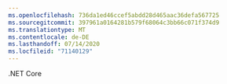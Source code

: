 ```yaml
---
ms.openlocfilehash: 736da1ed46ccef5abdd28d465aac36defa567725
ms.sourcegitcommit: 397961a0164281b579f68064c3bb66c071f374d9
ms.translationtype: MT
ms.contentlocale: de-DE
ms.lasthandoff: 07/14/2020
ms.locfileid: "71140129"
---
```

.NET Core